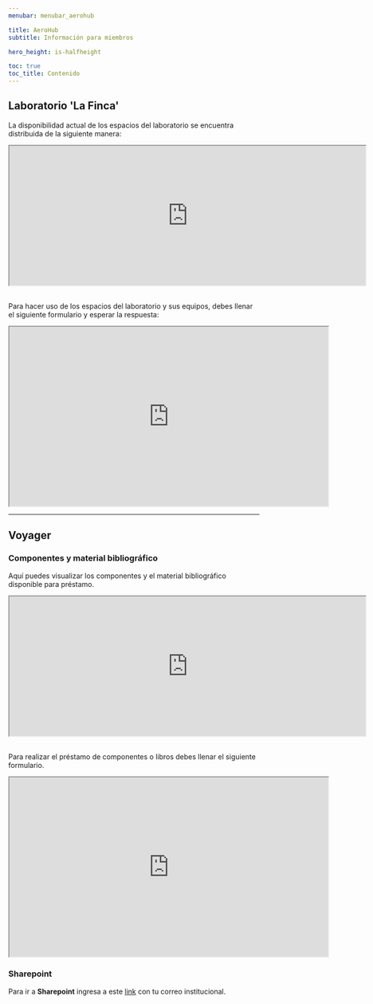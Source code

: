 ```yaml
---
menubar: menubar_aerohub

title: AeroHub
subtitle: Información para miembros

hero_height: is-halfheight

toc: true
toc_title: Contenido
---
```

<link href="../../assets/css/custom.css" rel="stylesheet" type="text/css">


## Laboratorio 'La Finca'
La disponibilidad actual de los espacios del laboratorio se encuentra distribuida de la siguiente manera:
<div align="center">
    <iframe src="https://docs.google.com/spreadsheets/d/e/2PACX-1vTBgNBpDLhdWaWTXhBcgzqBLaR6bvKGmzqTvpkVMfhoLlR0UipJsh-9NVL7jHCOB8s44uYOhgXSqKV4/pubhtml?widget=true" title="Disponibilidad del laboratorio" width="715" height="280"></iframe>
</div>
<br>

Para hacer uso de los espacios del laboratorio y sus equipos, debes llenar el siguiente formulario y esperar la respuesta:
<div align="center">
    <iframe src="https://docs.google.com/forms/d/e/1FAIpQLSeyzi2tVrVhp6q39__Tx9-DNwxcYVSg_TjuoIwBhI4Iitfjkg/viewform?embedded=true" title="Formulario de prestamo para laboratorio" width="640" height="360"></iframe>
</div>

---

## Voyager
### Componentes y material bibliográfico
Aquí puedes visualizar los componentes y el material bibliográfico disponible para préstamo.
<div align="center">
    <iframe src="https://docs.google.com/spreadsheets/d/e/2PACX-1vRA6kWar4EBXKLN4REIfc1wzqKwieSi_3wysSiZQaf2YRA5qXbpmpPs2SXZijZVYNi3c7mXXVg9p7Pg/pubhtml?widget=true&amp;headers=false" title="Componentes y material bibliográfico disponible" width="715" height="280"></iframe>
</div>
<br>

Para realizar el préstamo de componentes o libros debes llenar el siguiente formulario.
<div align="center">
    <iframe src="https://docs.google.com/forms/d/e/1FAIpQLSfHR-1LM-1b5mCKOk079vttVCPIyQGhvT-_KTcUOignhYoDYQ/viewform?embedded=true" title="Formulario de prestamo para componentes y material bibliográfico" width="640" height="360"></iframe>
</div>

### Sharepoint
Para ir a **Sharepoint** ingresa a este <a href="https://udeaeduco.sharepoint.com/sites/Voyager2" target="_blank"><u>link</u></a> con tu correo institucional.
